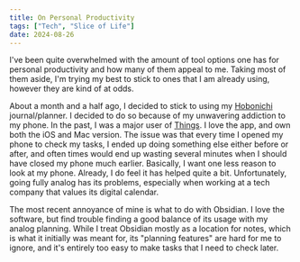 ```yaml
---
title: On Personal Productivity
tags: ["Tech", "Slice of Life"]
date: 2024-08-26
---
```


I've been quite overwhelmed with the amount of tool options one has for personal
productivity and how many of them appeal to me. Taking most of them aside, I'm trying
my best to stick to ones that I am already using, however they are kind of at odds.

About a month and a half ago, I decided to stick to using my [Hobonichi](https://www.1101.com/store/techo/en/about/)
journal/planner. I decided to do so because of my unwavering addiction to my phone. In the past, I was
a major user of [Things](https://culturedcode.com/things/). I love the app, and own both the iOS and Mac
version. The issue was that every time I opened my phone to check my tasks, I ended up doing something
else either before or after, and often times would end up wasting several minutes when
I should have closed my phone much earlier. Basically, I want one less reason to look at my phone. Already,
I do feel it has helped quite a bit. Unfortunately, going fully analog has its problems, especially
when working at a tech company that values its digital calendar.

The most recent annoyance of mine is what to do with Obsidian. I love the software,
but find trouble finding a good balance of its usage with my analog planning. While I
treat Obsidian mostly as a location for notes, which is what it initially was meant for,
its "planning features" are hard for me to ignore, and it's entirely too easy to make tasks
that I need to check later.
